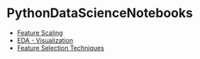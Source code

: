 # PythonDataScienceNotebooks
* <a href="https://github.com/jpmurillo/PythonDataScienceNotebooks/blob/master/FeatureScaling.ipynb" target="_blank">Feature Scaling</a>
* <a href="https://github.com/jpmurillo/PythonDataScienceNotebooks/blob/master/ExploratoryDataAnalysis.ipynb" target="_blank">EDA - Visualization</a>
* <a href="https://github.com/jpmurillo/PythonDataScienceNotebooks/blob/master/FeatureSelectionAnalysis.ipynb" target="_blank">Feature Selection Techniques</a>
